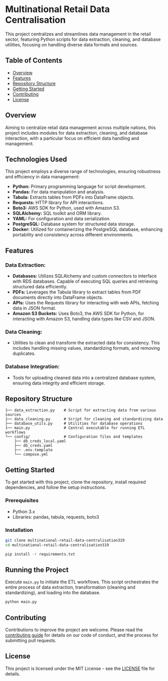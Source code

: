# Multinational Retail Data Centralisation

This project centralizes and streamlines data management in the retail sector, featuring Python scripts for data extraction, cleaning, and database utilities, focusing on handling diverse data formats and sources.

## Table of Contents

- [Overview](#overview)
- [Features](#features)
- [Repository Structure](#repository-structure)
- [Getting Started](#getting-started)
- [Contributing](#contributing)
- [License](#license)

## Overview

Aiming to centralize retail data management across multiple nations, this project includes modules for data extraction, cleaning, and database interaction, with a particular focus on efficient data handling and management.

## Technologies Used

This project employs a diverse range of technologies, ensuring robustness and efficiency in data management:

- **Python:** Primary programming language for script development.
- **Pandas:** For data manipulation and analysis.
- **Tabula:** Extracts tables from PDFs into DataFrame objects.
- **Requests:** HTTP library for API interactions.
- **Boto3:** AWS SDK for Python, used with Amazon S3.
- **SQLAlchemy:** SQL toolkit and ORM library.
- **YAML:** For configuration and data serialization.
- **PostgreSQL:** Database system for structured data storage.
- **Docker:** Utilized for containerizing the PostgreSQL database, enhancing portability and consistency across different environments.

## Features

### Data Extraction:

- **Databases:** Utilizes SQLAlchemy and custom connectors to interface with RDS databases. Capable of executing SQL queries and retrieving structured data efficiently.
- **PDFs:** Leverages the Tabula library to extract tables from PDF documents directly into DataFrame objects.
- **APIs:** Uses the Requests library for interacting with web APIs, fetching data in JSON format.
- **Amazon S3 Buckets:** Uses Boto3, the AWS SDK for Python, for interacting with Amazon S3, handling data types like CSV and JSON.

### Data Cleaning:

- Utilities to clean and transform the extracted data for consistency. This includes handling missing values, standardizing formats, and removing duplicates.

### Database Integration:

- Tools for uploading cleaned data into a centralized database system, ensuring data integrity and efficient storage.

## Repository Structure

```
├── data_extraction.py    # Script for extracting data from various sources
├── data_cleaning.py      # Script for cleaning and standardizing data
├── database_utils.py     # Utilities for database operations
├── main.py               # Central executable for running ETL workflows
└── config/               # Configuration files and templates
    ├── db_creds_local.yaml
    ├── db_creds.yaml
    ├── .env.template
    └── compose.yml
```

## Getting Started

To get started with this project, clone the repository, install required dependencies, and follow the setup instructions.

### Prerequisites

- Python 3.x
- Libraries: pandas, tabula, requests, boto3

### Installation

```bash
git clone multinational-retail-data-centralisation319
cd multinational-retail-data-centralisation319

pip install -r requirements.txt
```

## Running the Project

Execute `main.py` to initiate the ETL workflows. This script orchestrates the entire process of data extraction, transformation (cleaning and standardizing), and loading into the database.

```bash
python main.py
```


## Contributing

Contributions to improve the project are welcome. Please read the [contributing guide](https://github.com/freestyleabg/multinational-retail-data-centralisation319/wiki/Contribution-Guide) for details on our code of conduct, and the process for submitting pull requests.

## License

This project is licensed under the MIT License - see the [LICENSE](LICENSE.md) file for details.
